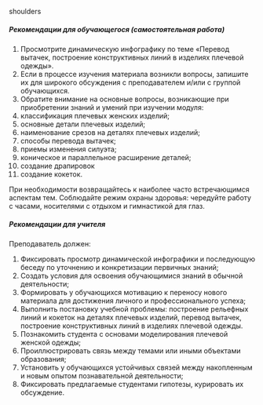 shoulders
##### Рекомендации для обучающегося (самостоятельная работа)
1. Просмотрите динамическую инфографику по теме «Перевод вытачек, построение конструктивных линий в изделиях плечевой одежды».
1. Если в процессе изучения материала возникли вопросы, запишите их для широкого обсуждения с преподавателем и/или с группой обучающихся.
1. Обратите внимание на основные вопросы, возникающие при приобретении знаний и умений при изучении модуля:
1. классификация плечевых женских изделий;
1. основные детали плечевых изделий;
1. наименование срезов на деталях плечевых изделий;
1. способы перевода вытачек;
1. приемы изменения силуэта;
1. коническое и параллельное расширение деталей;
1. создание драпировок
1. создание кокеток.

При необходимости возвращайтесь к наиболее часто встречающимся аспектам тем.
Соблюдайте режим охраны здоровья: чередуйте работу с часами, носителями с отдыхом и гимнастикой для глаз.

##### Рекомендации для учителя

Преподаватель должен:
1. Фиксировать просмотр динамической инфографики и последующую беседу по уточнению и конкретизации первичных знаний;
1. Создать условия для освоения обучающимися знаний в обычной деятельности;
1. Формировать у обучающихся мотивацию к переносу нового материала для достижения личного и профессионального успеха;
1. Выполнить постановку учебной проблемы: построение рельефных линий и кокеток на деталях плечевых изделий, перевод вытачек, построение конструктивных линий в изделиях плечевой одежды.
1. Познакомить студента с основами моделирования плечевой женской одежды;
1. Проиллюстрировать связь между темами или иными объектами образования;
1. Установить у обучающихся устойчивых связей между накопленным и новым опытом познавательной деятельности;
1. Фиксировать предлагаемые студентами гипотезы, курировать их обсуждение.